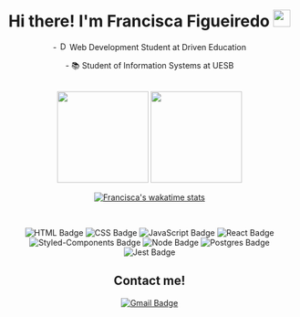 <h1 align="center">Hi there! I'm Francisca Figueiredo <img src="https://emojis.slackmojis.com/emojis/images/1577982316/7421/typingcat.gif?1577982316" width="30"/></h1>

<div align="center">
  
  <p>- <img width='15px' src='https://www.driven.com.br/wp-content/uploads/2021/07/logo-footer.svg' alt="Driven Education" />  Web Development Student at Driven Education</p>
  <p>- 📚 Student of Information Systems at UESB</p>

</div>

<br>

<div align="center">

  <img height="160em" src="https://github-readme-stats.vercel.app/api?username=FranciscaFigueiredo&theme=radical&show_icons=true"/>
  <img height="160Em" src="https://github-readme-stats.vercel.app/api/top-langs/?username=FranciscaFigueiredo&layout=compact&langs_count=16&theme=tokyonight"/>
  
  [![Francisca's wakatime stats](https://github-readme-stats.vercel.app/api/wakatime?username=FranciscaFigueiredo&v=2)](https://wakatime.com/@FranciscaFigueiredo)

</div>




<br>

<div align="center">
  
  ![HTML Badge](https://img.shields.io/badge/HTML5-E34F26?style=for-the-badge&logo=html5&logoColor=white)
  ![CSS Badge](https://img.shields.io/badge/CSS3-1572B6?style=for-the-badge&logo=css3&logoColor=white)
  ![JavaScript Badge](https://img.shields.io/badge/JavaScript-323330?style=for-the-badge&logo=javascript&logoColor=F7DF1E)
  ![React Badge](https://img.shields.io/badge/React-20232A?style=for-the-badge&logo=react&logoColor=61DAFB)
  ![Styled-Components Badge](https://img.shields.io/badge/styled--components-DB7093?style=for-the-badge&logo=styled-components&logoColor=white)
  ![Node Badge](https://img.shields.io/badge/Node.js-339933?style=for-the-badge&logo=nodedotjs&logoColor=white)
  ![Postgres Badge](https://img.shields.io/badge/PostgreSQL-316192?style=for-the-badge&logo=postgresql&logoColor=white)
  ![Jest Badge](https://img.shields.io/badge/Jest-C21325?style=for-the-badge&logo=jest&logoColor=white)
  
  
  ## Contact me!
  
  [![Gmail Badge](https://img.shields.io/badge/Gmail-D14836?style=for-the-badge&logo=gmail&logoColor=white)](mailto:fraan928@gmail.com)
  
</div>
<!-- https://github.com/anuraghazra/github-readme-stats#themes -->